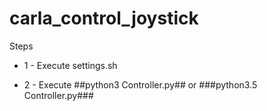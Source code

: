 # carla_control_joystick

Steps

* 1 - Execute settings.sh

* 2 - Execute ##python3 Controller.py## or ###python3.5 Controller.py###

